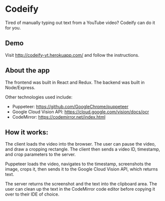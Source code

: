 # Codeify

Tired of manually typing out text from a YouTube video? Codeify can do it for you.

## Demo
Visit http://codeify-yt.herokuapp.com/ and follow the instructions.

## About the app

The frontend was built in React and Redux. The backend was built in Node/Express.

Other technologies used include:
- Puppeteer: https://github.com/GoogleChrome/puppeteer
- Google Cloud Vision API: https://cloud.google.com/vision/docs/ocr
- CodeMirror: https://codemirror.net/index.html

## How it works:
The client loads the video into the browser. The user can pause the video, and draw a cropping rectangle. The client then sends a video ID, timestamp, and crop parameters to the server. 

Puppeteer loads the video, navigates to the timestamp, screenshots the image, crops it, then sends it to the Google Cloud Vision API, which returns text.

The server returns the screenshot and the text into the clipboard area. The user can clean up the text in the CodeMirror code editor before copying it over to their IDE of choice.
